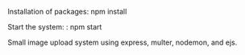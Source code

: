 
Installation of packages:
npm install 

Start the system:
:
npm start

Small image upload system using express, multer, nodemon, and ejs.